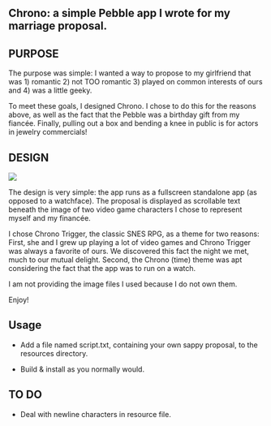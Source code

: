 Chrono: a simple Pebble app I wrote for my marriage proposal.
-----------------
PURPOSE
-----------------
The purpose was simple: I wanted a way to propose to my girlfriend that was 1) romantic 2) not TOO romantic 3) played on common interests of ours and 4) was a little geeky. 

To meet these goals, I designed Chrono. I chose to do this for the reasons above, as well as the fact that the Pebble was a birthday gift from my fiancée. Finally, pulling out a box and bending a knee in public is for actors in jewelry commercials!

DESIGN
-----------------

![](http://i.imgur.com/d5tX8aJ.jpg)

The design is very simple: the app runs as a fullscreen standalone app (as opposed to a watchface). The proposal is displayed as scrollable text beneath the image of two video game characters I chose to represent myself and my financée.

I chose Chrono Trigger, the classic SNES RPG, as a theme for two reasons: First, she and I grew up playing a lot of video games and Chrono Trigger was always a favorite of ours. We discovered this fact the night we met, much to our mutual delight. Second, the Chrono (time) theme was apt considering the fact that the app was to run on a watch.

I am not providing the image files I used because I do not own them.

Enjoy!

Usage
-----------------
* Add a file named script.txt, containing your own sappy proposal, to the resources directory.

* Build & install as you normally would.

TO DO
-----------------
* Deal with newline characters in resource file.
